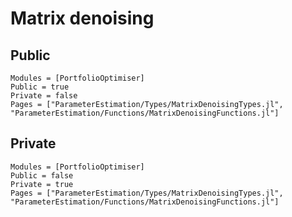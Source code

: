 # Matrix denoising

## Public

```@autodocs
Modules = [PortfolioOptimiser]
Public = true
Private = false
Pages = ["ParameterEstimation/Types/MatrixDenoisingTypes.jl",
"ParameterEstimation/Functions/MatrixDenoisingFunctions.jl"]
```

## Private

```@autodocs
Modules = [PortfolioOptimiser]
Public = false
Private = true
Pages = ["ParameterEstimation/Types/MatrixDenoisingTypes.jl",
"ParameterEstimation/Functions/MatrixDenoisingFunctions.jl"]
```
